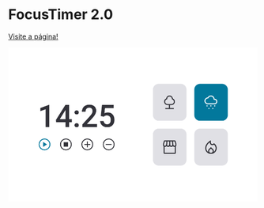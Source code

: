 # FocusTimer 2.0

<a href="https://codepen.io/lucasmoraesdev/full/JjZaXQP">Visite a página!</a>

<img src="Screenshot_20221129_232901.png">
